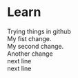 # Learn
Trying things in github <br>
My fist change. <br>
My second change. <br>
Another change <br>
next line <br>
next line <br>

